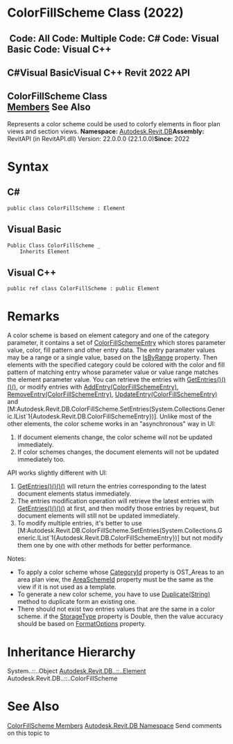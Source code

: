 # ColorFillScheme Class (2022)

﻿
 Code: All Code: Multiple Code: C# Code: Visual Basic Code: Visual C++   
---  
C#Visual BasicVisual C++
Revit 2022 API  
---  
ColorFillScheme Class  
[Members](84fa2422-2777-e09e-f438-84976b7c8390.md "ColorFillScheme Members") See Also  
---  
Represents a color scheme could be used to colorfy elements in floor plan views and section views. 
**Namespace:** [Autodesk.Revit.DB](87546ba7-461b-c646-cbb1-2cb8f5bff8b2.md "Autodesk.Revit.DB Namespace")**Assembly:** RevitAPI (in RevitAPI.dll) Version: 22.0.0.0 (22.1.0.0)**Since:** 2022 
# Syntax
C#  
---  
```text
public class ColorFillScheme : Element
```
  
Visual Basic  
---  
```text
Public Class ColorFillScheme _
	Inherits Element
```
  
Visual C++  
---  
```text
public ref class ColorFillScheme : public Element
```
  
# Remarks
A color scheme is based on element category and one of the category parameter, it contains a set of [ColorFillSchemeEntry](065ddef3-065a-8bd5-9d34-4d2efd126e43.md "ColorFillSchemeEntry Class") which stores parameter value, color, fill pattern and other entry data. The entry paramater values may be a range or a single value, based on the [IsByRange](2e6a3c32-a3f8-a6dd-6552-7ba7a901d9fb.md "IsByRange Property") property. Then elements with the specified category could be colored with the color and fill pattern of matching entry whose parameter value or value range matches the element parameter value.
You can retrieve the entries with [GetEntries()()()()](bb3b650c-2718-28b7-c4bb-be3f80fb3e32.md "GetEntries Method"), or modify entries with [AddEntry(ColorFillSchemeEntry)](8c7f6d04-66ab-19ef-d00c-445aa4570f82.md "AddEntry Method"), [RemoveEntry(ColorFillSchemeEntry)](e7441d50-0e17-21be-8ff6-aadadacad417.md "RemoveEntry Method"), [UpdateEntry(ColorFillSchemeEntry)](47fece43-de9a-e343-62be-e6907c584933.md "UpdateEntry Method") and [M:Autodesk.Revit.DB.ColorFillScheme.SetEntries(System.Collections.Generic.IList`1{Autodesk.Revit.DB.ColorFillSchemeEntry})].
Unlike most of the other elements, the color scheme works in an "asynchronous" way in UI:
  1. If document elements change, the color scheme will not be updated immediately.
  2. If color schemes changes, the document elements will not be updated immediately too.

API works slightly different with UI:
  1. [GetEntries()()()()](bb3b650c-2718-28b7-c4bb-be3f80fb3e32.md "GetEntries Method") will return the entries corresponding to the latest document elements status immediately.
  2. The entries modification operation will retrieve the latest entries with [GetEntries()()()()](bb3b650c-2718-28b7-c4bb-be3f80fb3e32.md "GetEntries Method") at first, and then modify those entries by request, but document elements will still not be updated immediately.
  3. To modify multiple entries, it's better to use [M:Autodesk.Revit.DB.ColorFillScheme.SetEntries(System.Collections.Generic.IList`1{Autodesk.Revit.DB.ColorFillSchemeEntry})] but not modify them one by one with other methods for better performance.

Notes:
  * To apply a color scheme whose [CategoryId](7f1d0a3c-4194-f165-0203-5aba9431a1b8.md "CategoryId Property") property is OST_Areas to an area plan view, the [AreaSchemeId](e24d76dd-38fb-c951-7ae4-d10101b4981b.md "AreaSchemeId Property") property must be the same as the view if it is not used as a template. 
  * To generate a new color scheme, you have to use [Duplicate(String)](095596ae-d215-bf22-ccfa-fae85109d1a0.md "Duplicate Method") method to duplicate form an existing one.
  * There should not exist two entries values that are the same in a color scheme. if the [StorageType](41c8e61c-fa40-0d69-9c5c-d955baaddbf5.md "StorageType Property") property is Double, then the value accuracy should be based on [FormatOptions](70f78207-1109-3906-8e67-cd27df1f0ae8.md "FormatOptions Class") property.

# Inheritance Hierarchy
System..::..Object [Autodesk.Revit.DB..::..Element](eb16114f-69ea-f4de-0d0d-f7388b105a16.md "Element Class") Autodesk.Revit.DB..::..ColorFillScheme
# See Also
[ColorFillScheme Members](84fa2422-2777-e09e-f438-84976b7c8390.md "ColorFillScheme Members")
[Autodesk.Revit.DB Namespace](87546ba7-461b-c646-cbb1-2cb8f5bff8b2.md "Autodesk.Revit.DB Namespace")
Send comments on this topic to 